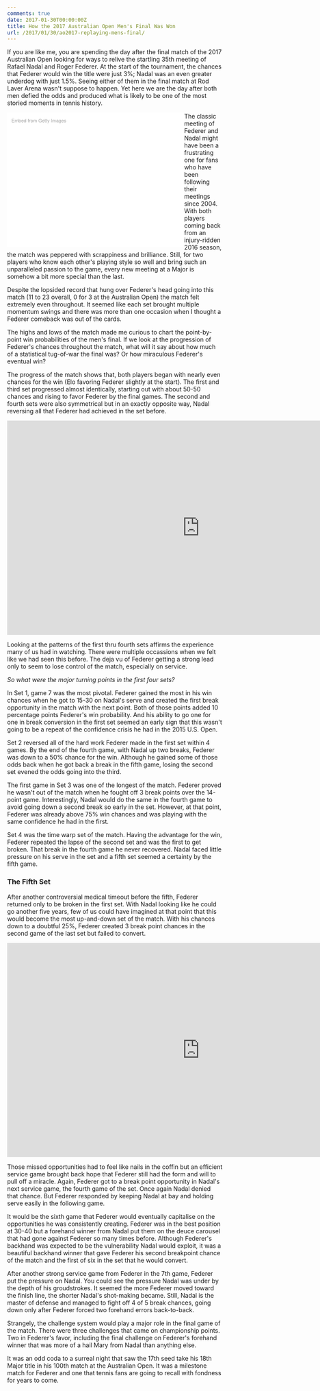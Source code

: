 ```yaml
---
comments: true
date: 2017-01-30T00:00:00Z
title: How the 2017 Australian Open Men's Final Was Won
url: /2017/01/30/ao2017-replaying-mens-final/
---
```


If you are like me, you are spending the day after the final match of the 2017 Australian Open looking for ways to relive the startling 35th meeting of Rafael Nadal and Roger Federer. At the start of the tournament, the chances that Federer would win the title were just 3%; Nadal was an even greater underdog with just 1.5%. Seeing either of them in the final match at Rod Laver Arena wasn't suppose to happen. Yet here we are the day after both men defied the odds and produced what is likely to be one of the most storied moments in tennis history. 

<!--more-->

<div class="getty embed image" style="background-color:#fff;display:inline-block;font-family:'Helvetica Neue',Helvetica,Arial,sans-serif;color:#a7a7a7;font-size:11px;width:100%;max-width:394px;float:left;padding:2%;"><div style="padding:0;margin:0;text-align:left;"><a href="http://www.gettyimages.com/detail/633000920" target="_blank" style="color:#a7a7a7;text-decoration:none;font-weight:normal !important;border:none;display:inline-block;">Embed from Getty Images</a></div><div style="overflow:hidden;position:relative;height:0;padding:70.370370% 0 0 0;width:100%;"><iframe src="//embed.gettyimages.com/embed/633000920?et=0CF9ph4NTLVbDVPpIPc_XQ&viewMoreLink=on&sig=L0mOE7ca38vcEw_26lYESgYrVp7Ht9V4JRV0MhDqogw=&caption=true" width="594" height="418" scrolling="no" frameborder="0" style="display:inline-block;position:absolute;top:0;left:0;width:100%;height:100%;margin:0;"></iframe></div><p style="margin:0;"></p></div>

The classic meeting of Federer and Nadal might have been a frustrating one for fans who have been following their meetings since 2004. With both players coming back from an injury-ridden 2016 season, the match was peppered with scrappiness and brilliance. Still, for two players who know each other's playing style so well and bring such an unparalleled passion to the game, every new meeting at a Major is somehow a bit more special than the last. 


Despite the lopsided record that hung over Federer's head going into this match (11 to 23 overall, 0 for 3 at the Australian Open) the match felt extremely even throughout. It seemed like each set brought multiple momentum swings and there was more than one occasion when I thought a Federer comeback was out of the cards. 

The highs and lows of the match made me curious to chart the point-by-point win probabilities of the men's final. If we look at the progression of Federer's chances throughout the match, what will it say about how much of a statistical tug-of-war the final was? Or how miraculous Federer's eventual win?


The progress of the match shows that, both players began with nearly even chances for the win (Elo favoring Federer slightly at the start). The first and third set progressed almost identically, starting out with about 50-50 chances and rising to favor Federer by the final games. The second and fourth sets were also symmetrical but in an exactly opposite way, Nadal reversing all that Federer had achieved in the set before. 

<iframe width="900" height="500" frameborder="0" scrolling="no" src="https://plot.ly/~on-the-t/1112.embed"></iframe>


Looking at the patterns of the first thru fourth sets affirms the experience many of us had in watching. There were multiple occassions when we felt like we had seen this before. The deja vu of Federer getting a strong lead only to seem to lose control of the match, especially on service.

_So what were the major turning points in the first four sets?_ 


In Set 1, game 7 was the most pivotal. Federer gained the most in his win chances when he got to 15-30 on Nadal's serve and created the first break opportunity in the match with the next point. Both of those points added 10 percentage points Federer's win probability. And his ability to go one for one in break conversion in the first set seemed an early sign that this wasn't going to be a repeat of the confidence crisis he had in the 2015 U.S. Open. 


Set 2 reversed all of the hard work Federer made in the first set within 4 games. By the end of the fourth game, with Nadal up two breaks, Federer was down to a 50% chance for the win. Although he gained some of those odds back when he got back a break in the fifth game, losing the second set evened the odds going into the third. 


The first game in Set 3 was one of the longest of the match. Federer proved he wasn't out of the match when he fought off 3 break points over the 14-point game. Interestingly, Nadal would do the same in the fourth game to avoid going down a second break so early in the set. However, at that point, Federer was already above 75% win chances and was playing with the same confidence he had in the first. 


Set 4 was the time warp set of the match. Having the advantage for the win, Federer repeated the lapse of the second set and was the first to get broken. That break in the fourth game he never recovered. Nadal faced little pressure on his serve in the set and a fifth set seemed a certainty by the fifth game. 

### The Fifth Set


After another controversial medical timeout before the fifth, Federer returned only to be broken in the first set. With Nadal looking like he could go another five years, few of us could have imagined at that point that this would become the most up-and-down set of the match. With his chances down to a doubtful 25%, Federer created 3 break point chances in the second game of the last set but failed to convert.


<iframe width="900" height="500" frameborder="0" scrolling="no" src="https://plot.ly/~on-the-t/1114.embed"></iframe>


Those missed opportunities had to feel like nails in the coffin but an efficient service game brought back hope that Federer still had the form and will to pull off a miracle. Again, Federer got to a break point opportunity in Nadal's next service game, the fourth game of the set. Once again Nadal denied that chance. But Federer responded by keeping Nadal at bay and holding serve easily in the following game. 


It would be the sixth game that Federer would eventually capitalise on the opportunities he was consistently creating. Federer was in the best position at 30-40 but a forehand winner from Nadal put them on the deuce carousel that had gone against Federer so many times before. Although Federer's backhand was expected to be the vulnerability Nadal would exploit, it was a beautiful backhand winner that gave Federer his second breakpoint chance of the match and the first of six in the set that he would convert. 

After another strong service game from Federer in the 7th game, Federer put the pressure on Nadal. You could see the pressure Nadal was under by the depth of his groudstrokes. It seemed the more Federer moved toward the finish line, the shorter Nadal's shot-making became. Still, Nadal is the master of defense and managed to fight off 4 of 5 break chances, going down only after Federer forced two forehand errors back-to-back.

Strangely, the challenge system would play a major role in the final game of the match. There were three challenges that came on championship points. Two in Federer's favor, including the final challenge on Federer's forehand winner that was more of a hail Mary from Nadal than anything else.

It was an odd coda to a surreal night that saw the 17th seed take his 18th Major title in his 100th match at the Australian Open. It was a milestone match for Federer and one that tennis fans are going to recall with fondness for years to come. 


